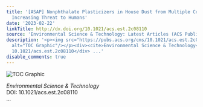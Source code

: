 ```yaml
---
title: '[ASAP] Nonphthalate Plasticizers in House Dust from Multiple Countries: An
  Increasing Threat to Humans'
date: '2023-02-22'
linkTitle: http://dx.doi.org/10.1021/acs.est.2c08110
source: 'Environmental Science & Technology: Latest Articles (ACS Publications)'
description: '<p><img src="https://pubs.acs.org/cms/10.1021/acs.est.2c08110/asset/images/medium/es2c08110_0005.gif"
  alt="TOC Graphic"/></p><div><cite>Environmental Science & Technology</cite></div><div>DOI:
  10.1021/acs.est.2c08110</div> ...'
disable_comments: true
---
```

<p><img src="https://pubs.acs.org/cms/10.1021/acs.est.2c08110/asset/images/medium/es2c08110_0005.gif" alt="TOC Graphic"/></p><div><cite>Environmental Science & Technology</cite></div><div>DOI: 10.1021/acs.est.2c08110</div> ...